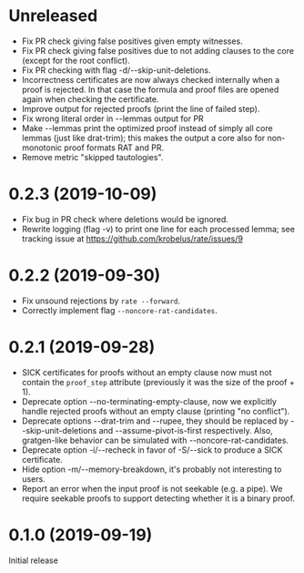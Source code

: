# Unreleased
- Fix PR check giving false positives given empty witnesses.
- Fix PR check giving false positives due to not adding clauses to the
  core (except for the root conflict).
- Fix PR checking with flag -d/--skip-unit-deletions.
- Incorrectness certificates are now always checked internally when a
  proof is rejected. In that case the formula and proof files are
  opened again when checking the certificate.
- Improve output for rejected proofs (print the line of failed step).
- Fix wrong literal order in --lemmas output for PR
- Make --lemmas print the optimized proof instead of simply all core
  lemmas (just like drat-trim); this makes the output a core also for
  non-monotonic proof formats RAT and PR.
- Remove metric "skipped tautologies".

# 0.2.3 (2019-10-09)

- Fix bug in PR check where deletions would be ignored.
- Rewrite logging (flag -v) to print one line for each processed lemma;
  see tracking issue at https://github.com/krobelus/rate/issues/9

# 0.2.2 (2019-09-30)

- Fix unsound rejections by `rate --forward`.
- Correctly implement flag `--noncore-rat-candidates`.

# 0.2.1 (2019-09-28)

- SICK certificates for proofs without an empty clause now must not contain
  the `proof_step` attribute (previously it was the size of the proof + 1).
- Deprecate option --no-terminating-empty-clause, now we explicitly handle
  rejected proofs without an empty clause (printing "no conflict").
- Deprecate options --drat-trim and --rupee, they should be replaced by
  --skip-unit-deletions and --assume-pivot-is-first respectively.
  Also, gratgen-like behavior can be simulated with --noncore-rat-candidates.
- Deprecate option -i/--recheck in favor of -S/--sick to produce a SICK
  certificate.
- Hide option -m/--memory-breakdown, it's probably not interesting to users.
- Report an error when the input proof is not seekable (e.g. a pipe). We
  require seekable proofs to support detecting whether it is a binary proof.

# 0.1.0 (2019-09-19)

Initial release
